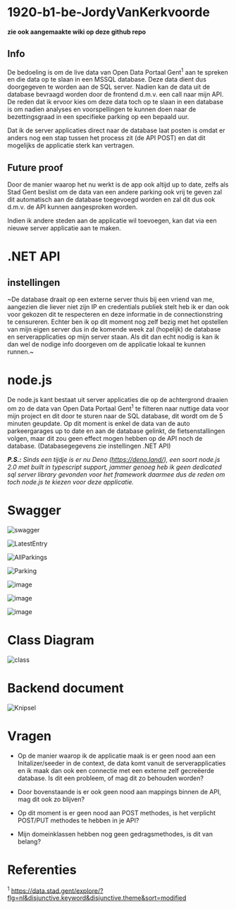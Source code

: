 # 1920-b1-be-JordyVanKerkvoorde
__zie ook aangemaakte wiki op deze github repo__
## Info
De bedoeling is om de live data van Open Data Portaal Gent<sup>1</sup> aan te spreken en die data op te slaan in een MSSQL database.
Deze data dient dus doorgegeven te worden aan de SQL server. Nadien kan de data uit de database bevraagd worden door de frontend d.m.v. een call naar mijn API.
De reden dat ik ervoor kies om deze data toch op te slaan in een database is om nadien analyses en voorspellingen te kunnen doen naar de bezettingsgraad in een specifieke parking op een bepaald uur.

Dat ik de server applicaties direct naar de database laat posten is omdat er anders nog een stap tussen het process zit (de API POST) en dat dit mogelijks de applicatie sterk kan vertragen. 

## Future proof
Door de manier waarop het nu werkt is de app ook altijd up to date, zelfs als Stad Gent beslist om de data van een andere parking ook vrij te geven zal dit automatisch aan de database toegevoegd worden en zal dit dus ook d.m.v. de API kunnen aangesproken worden.

Indien ik andere steden aan de applicatie wil toevoegen, kan dat via een nieuwe server applicatie aan te maken.

# .NET API
## instellingen
~De database draait op een externe server thuis bij een vriend van me, aangezien die liever niet zijn IP en credentials publiek stelt heb ik er dan ook voor gekozen dit te respecteren en deze informatie in de connectionstring te censureren. Echter ben ik op dit moment nog zelf bezig met het opstellen van mijn eigen server dus in de komende week zal (hopelijk) de database en serverapplicaties op mijn server staan. Als dit dan echt nodig is kan ik dan wel de nodige info doorgeven om de applicatie lokaal te kunnen runnen.~


# node.js
De node.js kant bestaat uit server applicaties die op de achtergrond draaien om zo de data van Open Data Portaal Gent<sup>1</sup> te filteren naar nuttige data voor mijn project en dit door te sturen naar de SQL database, dit wordt om de 5 minuten geupdate. Op dit moment is enkel de data van de auto parkeergarages up to date en aan de database gelinkt, de fietsenstallingen volgen, maar dit zou geen effect mogen hebben op de API noch de database. (Databasegegevens zie instellingen .NET API)

*__P.S.:__ Sinds een tijdje is er nu Deno (https://deno.land/), een soort node.js 2.0 met built in typescript support, jammer genoeg heb ik geen dedicated sql server library gevonden voor het framework daarmee dus de reden om toch node.js te kiezen voor deze applicatie.*

# Swagger
![swagger](https://user-images.githubusercontent.com/44192604/77856215-eddf9300-71f5-11ea-8e77-49558436736d.PNG)

![LatestEntry](https://user-images.githubusercontent.com/44192604/77856222-f89a2800-71f5-11ea-86f0-26ca69195839.PNG)

![AllParkings](https://user-images.githubusercontent.com/44192604/77856225-02239000-71f6-11ea-9776-9449e8b18e66.PNG)

![Parking](https://user-images.githubusercontent.com/44192604/77856229-0a7bcb00-71f6-11ea-9bb6-ff2e936a66f7.PNG)

![image](https://user-images.githubusercontent.com/44192604/81346437-8f41ea80-90ba-11ea-9515-62a9ade3948f.png)

![image](https://user-images.githubusercontent.com/44192604/81346496-a8e33200-90ba-11ea-83e0-5c53bc32a46f.png)

![image](https://user-images.githubusercontent.com/44192604/81346539-bd272f00-90ba-11ea-9c94-85c0cea68449.png)

# Class Diagram
![class](https://user-images.githubusercontent.com/44192604/77858683-410d1200-7205-11ea-89ea-a27c055c7c1f.PNG)

# Backend document

![Knipsel](https://user-images.githubusercontent.com/44192604/77860533-3146fb00-7210-11ea-8662-1a1b6b8cef26.PNG)


# Vragen
 - Op de manier waarop ik de applicatie maak is er geen nood aan een Initalizer/seeder in de context, de data komt vanuit de serverapplicaties en ik maak dan ook een connectie met een externe zelf gecreëerde database. Is dit een probleem, of mag dit zo behouden worden?

- Door bovenstaande is er ook geen nood aan mappings binnen de API, mag dit ook zo blijven?

- Op dit moment is er geen nood aan POST methodes, is het verplicht POST/PUT methodes te hebben in je API?

- Mijn domeinklassen hebben nog geen gedragsmethodes, is dit van belang?




# Referenties
<sup>1</sup> https://data.stad.gent/explore/?flg=nl&disjunctive.keyword&disjunctive.theme&sort=modified
